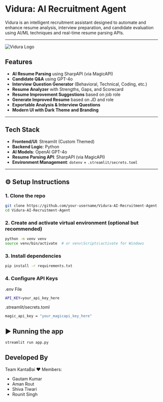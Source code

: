 # Vidura: AI Recruitment Agent

Vidura is an intelligent recruitment assistant designed to automate and enhance resume analysis, interview preparation, and candidate evaluation using AI/ML techniques and real-time resume parsing APIs.

---

![Vidura Logo](https://raw.githubusercontent.com/GitGautamHub/Vidura-AI-Recruitment-Agent/vidura_logo.png)


## Features

- **AI Resume Parsing** using SharpAPI (via MagicAPI)
- **Candidate Q&A** using GPT-4o
- **Interview Question Generator** (Behavioral, Technical, Coding, etc.)
- **Resume Analyzer** with Strengths, Gaps, and Scorecard
- **Resume Improvement Suggestions** based on job role
- **Generate Improved Resume** based on JD and role
- **Exportable Analysis & Interview Questions**
- **Modern UI with Dark Theme and Branding**

---

## Tech Stack

- **Frontend/UI**: Streamlit (Custom Themed)
- **Backend Logic**: Python
- **AI Models**: OpenAI GPT-4o
- **Resume Parsing API**: SharpAPI (via MagicAPI)
- **Environment Management**: `dotenv` + `.streamlit/secrets.toml`

---

## ⚙️ Setup Instructions

### 1. Clone the repo
```bash
git clone https://github.com/your-username/Vidura-AI-Recruitment-Agent.git
cd Vidura-AI-Recruitment-Agent
```
### 2. Create and activate virtual environment (optional but recommended)
```bash
python -m venv venv
source venv/bin/activate  # or venv\Scripts\activate for Windows
```
### 3. Install dependencies
```bash
pip install -r requirements.txt
```
### 4. Configure API Keys
.env File
```bash
API_KEY=your_api_key_here
```
.streamlit/secrets.toml
```bash
magic_api_key = "your_magicapi_key_here"
```

## ▶️ Running the app
```bash
streamlit run app.py
```


## Developed By
Team KantaBai ❤️
Members:
- Gautam Kumar
- Aman Rout
- Shiva Tiwari
- Rounit Singh


